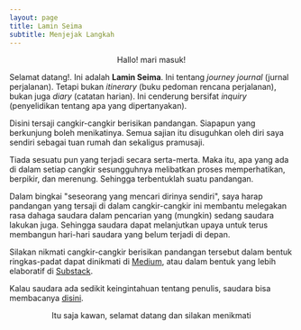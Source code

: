 ```yaml
---
layout: page
title: Lamin Seima
subtitle: Menjejak Langkah
---
```

<p style="text-align:center;">Hallo! mari masuk!</p>

Selamat datang!. Ini adalah <b>Lamin Seima</b>. Ini tentang <i>journey journal</i> (jurnal perjalanan).
Tetapi bukan <i>itinerary</i> (buku pedoman rencana perjalanan), bukan juga <i>diary</i> (catatan harian).
Ini cenderung bersifat <i>inquiry</i> (penyelidikan tentang apa yang dipertanyakan).

Disini tersaji cangkir-cangkir berisikan pandangan.
Siapapun yang berkunjung boleh menikatinya.
Semua sajian itu disuguhkan oleh diri saya sendiri sebagai tuan rumah dan sekaligus pramusaji.

Tiada sesuatu pun yang terjadi secara serta-merta.
Maka itu, apa yang ada di dalam setiap cangkir sesungguhnya
melibatkan proses memperhatikan, berpikir, dan merenung. Sehingga terbentuklah suatu pandangan. 

Dalam bingkai "seseorang yang mencari dirinya sendiri",
saya harap pandangan yang tersaji di dalam cangkir-cangkir ini 
membantu melegakan rasa dahaga saudara dalam pencarian yang (mungkin) sedang saudara lakukan juga.
Sehingga saudara dapat melanjutkan upaya untuk terus membangun hari-hari saudara yang belum terjadi di depan.

Silakan nikmati cangkir-cangkir berisikan pandangan tersebut 
dalam bentuk ringkas-padat dapat dinikmati di [Medium](https://medium.com/@laminseima),
atau dalam bentuk yang lebih elaboratif di [Substack](https://laminseima.substack.com).

Kalau saudara ada sedikit keingintahuan tentang penulis, saudara bisa membacanya
<a href="https://laminseima.github.io/selayangpandang/">disini</a>.

<p style="text-align:center;">Itu saja kawan, selamat datang dan silakan menikmati</p>
